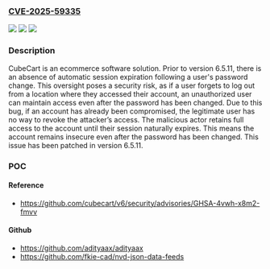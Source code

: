 ### [CVE-2025-59335](https://cve.mitre.org/cgi-bin/cvename.cgi?name=CVE-2025-59335)
![](https://img.shields.io/static/v1?label=Product&message=v6&color=blue)
![](https://img.shields.io/static/v1?label=Version&message=%3C%206.5.11%20&color=brightgreen)
![](https://img.shields.io/static/v1?label=Vulnerability&message=CWE-613%3A%20Insufficient%20Session%20Expiration&color=brightgreen)

### Description

CubeCart is an ecommerce software solution. Prior to version 6.5.11, there is an absence of automatic session expiration following a user's password change. This oversight poses a security risk, as if a user forgets to log out from a location where they accessed their account, an unauthorized user can maintain access even after the password has been changed. Due to this bug, if an account has already been compromised, the legitimate user has no way to revoke the attacker’s access. The malicious actor retains full access to the account until their session naturally expires. This means the account remains insecure even after the password has been changed. This issue has been patched in version 6.5.11.

### POC

#### Reference
- https://github.com/cubecart/v6/security/advisories/GHSA-4vwh-x8m2-fmvv

#### Github
- https://github.com/adityaax/adityaax
- https://github.com/fkie-cad/nvd-json-data-feeds

